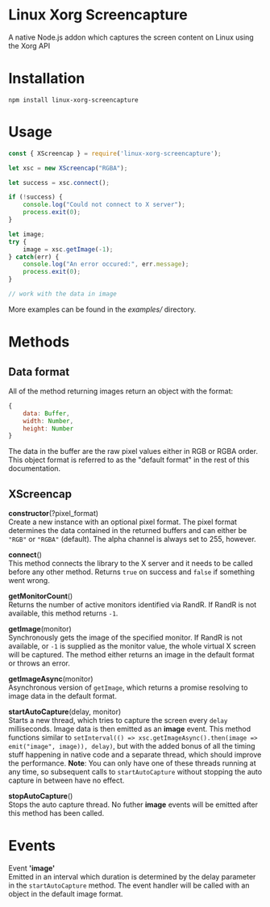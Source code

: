 # Linux Xorg Screencapture
A native Node.js addon which captures the screen content on Linux using the Xorg API

# Installation

    npm install linux-xorg-screencapture

# Usage

```javascript
const { XScreencap } = require('linux-xorg-screencapture');

let xsc = new XScreencap("RGBA");

let success = xsc.connect();

if (!success) {
	console.log("Could not connect to X server");
	process.exit(0);
}

let image;
try {
	image = xsc.getImage(-1);
} catch(err) {
	console.log("An error occured:", err.message);
	process.exit(0);
}

// work with the data in image
```

More examples can be found in the _examples/_ directory.

# Methods

## Data format

All of the method returning images return an object with the format:

```javascript
{
	data: Buffer,
	width: Number,
	height: Number
}
```

The data in the buffer are the raw pixel values either in RGB or RGBA order.
This object format is referred to as the "default format" in the rest of this documentation.

## XScreencap

**constructor**(?pixel_format)  
Create a new instance with an optional pixel format.
The pixel format determines the data contained in the returned buffers and can either be `"RGB"` or `"RGBA"` (default).
The alpha channel is always set to 255, however.

**connect**()  
This method connects the library to the X server and it needs to be called before any other method.
Returns `true` on success and `false` if something went wrong.

**getMonitorCount**()  
Returns the number of active monitors identified via RandR.
If RandR is not available, this method returns `-1`.

**getImage**(monitor)  
Synchronously gets the image of the specified monitor.
If RandR is not available, or `-1` is supplied as the monitor value, the whole virtual X screen will be captured.
The method either returns an image in the default format or throws an error.

**getImageAsync**(monitor)  
Asynchronous version of `getImage`, which returns a promise resolving to image data in the default format.

**startAutoCapture**(delay, monitor)  
Starts a new thread, which tries to capture the screen every `delay` milliseconds.
Image data is then emitted as an **image** event.
This method functions similar to `setInterval(() => xsc.getImageAsync().then(image => emit("image", image)), delay)`, but with the added bonus of all the timing stuff happening in native code and a separate thread, which should improve the performance. **Note**: You can only have one of these threads running at any time, so subsequent calls to `startAutoCapture` without stopping the auto capture in between have no effect.

**stopAutoCapture**()  
Stops the auto capture thread.
No futher **image** events will be emitted after this method has been called.

# Events

Event **'image'**  
Emitted in an interval which duration is determined by the delay parameter in the `startAutoCapture` method.
The event handler will be called with an object in the default image format.